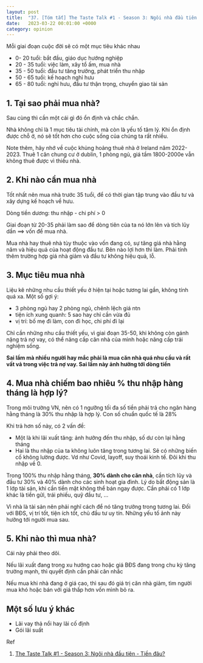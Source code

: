 ```yaml
---
layout: post
title:  "37. [Tóm tắt] The Taste Talk #1 - Season 3: Ngôi nhà đầu tiên - Tiền đâu?"
date:   2023-03-22 00:01:00 +0000
category: opinion
---
```

Mỗi giai đoạn cuộc đời sẽ có một mục tiêu khác nhau
- 0- 20 tuổi: bắt đầu, giáo dục hướng nghiệp 
- 20 - 35 tuổi: việc làm, xây tổ ấm, mua nhà
- 35 - 50 tuổi: đầu tư tăng trưởng, phát triển thu nhập 
- 50 - 65 tuổi: kế hoạch nghỉ hưu
- 65 - 80 tuổi: nghỉ hưu, đầu tư thận trọng, chuyển giao tài sản 

## 1. Tại sao phải mua nhà? 
Sau cùng thì cần một cái gì đó ổn định và chắc chắn. 

Nhà không chỉ là 1 mục tiêu tài chính, mà còn là yếu tố tâm lý. Khi ổn định được chỗ ở, nó sẽ tốt hơn cho cuộc sống của chúng ta rất nhiều. 

Note thêm, hãy nhớ về cuộc khủng hoảng thuê nhà ở Ireland năm 2022-2023. Thuê 1 căn chung cư ở dublin, 1 phòng ngủ, giá tầm 1800-2000e vẫn không thuê được vì thiếu nhà.

## 2. Khi nào cần mua nhà 
Tốt nhất nên mua nhà trước 35 tuổi, để có thời gian tập trung vào đầu tư và xây dựng kế hoạch về hưu. 

Dòng tiền dương: thu nhập - chi phí > 0 

Giai đoạn từ 20-35 phải làm sao để dòng tiên của ta nó lớn lên và tích lũy dần ==> vốn để mua nhà.

Mua nhà hay thuê nhà tùy thuộc vào vốn đang có, sự tăng giá nhà hằng năm và hiệu quả của hoạt động đầu tư. Bên nào lợi hơn thì làm. Phải tính thêm trường hợp giá nhà giảm và đầu tư không hiệu quả, lỗ. 

## 3. Mục tiêu mua nhà 
Liệu kê những nhu cầu thiết yếu ở hiện tại hoặc tương lai gần, không tính quá xa. Một số gợi ý:
- 3 phòng ngủ hay 2 phòng ngủ, chênh lệch giá ntn
- tiện ích xung quanh: 5 sao hay chỉ cần vừa đủ 
- vị trí: bố mẹ đi làm, con đi học, chi phí đi lại 

Chỉ cần những nhu cầu thiết yếu, vì giai đoạn 35-50, khi không còn gánh nặng trả nợ vay, có thể nâng cấp căn nhà của mình hoặc nâng cấp trải nghiệm sống. 

**Sai lầm mà nhiều người hay mắc phải là mua căn nhà quá nhu cầu và rất vất vả trong việc trả nợ vay. Sai lầm này ảnh hưởng tới dòng tiền**

## 4. Mua nhà chiếm bao nhiêu % thu nhập hàng tháng là hợp lý?

Trong môi trường VN, nên có 1 ngưỡng tối đa số tiền phải trả cho ngân hàng hằng tháng là 30% thu nhập là hợp lý. Con số chuẩn quốc tế là 28%

Khi trả hơn số này, có 2 vấn đề:
- Một là khi lãi xuất tăng: ảnh hưởng đến thu nhập, số dư còn lại hằng tháng 
- Hai là thu nhập của ta không luôn tăng trong tương lai. Sẽ có những biến cố không lường được. Vd như Covid, layoff, suy thoái kinh tế. Đôi khi thu nhập về 0. 

Trong 100% thu nhập hằng tháng, **30% dành cho căn nhà**, cần tích lũy và đầu tư 30% và 40% dành cho các sinh hoạt gia đình. Lý do bất động sản là 1 lớp tài sản, khi cần tiền mặt không thể bán ngay được. Cần phải có 1 lớp khác là tiền gửi, trái phiếu, quỹ đầu tư, ... 

Vì nhà là tài sản nên phải nghĩ cách để nó tăng trưởng trong tương lai. Đối với BĐS, vị trí tốt, tiện ích tốt, chủ đầu tư uy tín. Những yếu tố ảnh này hưởng tới người mua sau. 

## 5. Khi nào thì mua nhà?
Cái này phải theo dõi. 

Nếu lãi xuất đang trong xu hướng cao hoặc giá BĐS đang trong chu kỳ tăng trưởng mạnh, thì quyết định cần phải cân nhắc 

Nếu mua khi nhà đang ở giá cao, thì sau đó giá trị căn nhà giảm, tìm người mua khó hoặc bán với giá thấp hơn vốn mình bỏ ra.

## Một số lưu ý khác
- Lãi vay thả nổi hay lãi cố định
- Gói lãi suất 

Ref
1. [The Taste Talk #1 - Season 3: Ngôi nhà đầu tiên - Tiền đâu?](https://www.youtube.com/watch?v=kf0eGujmyC8)